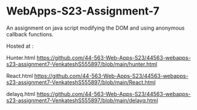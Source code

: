 # WebApps-S23-Assignment-7
An assignment on java script modifying the DOM and using anonymous callback functions.

Hosted at :

Hunter.html https://github.com/44-563-Web-Apps-S23/44563-webapps-s23-assignment7-VenkateshS555897/blob/main/hunter.html

React.html https://github.com/44-563-Web-Apps-S23/44563-webapps-s23-assignment7-VenkateshS555897/blob/main/React.html

delayq.html https://github.com/44-563-Web-Apps-S23/44563-webapps-s23-assignment7-VenkateshS555897/blob/main/delayq.html